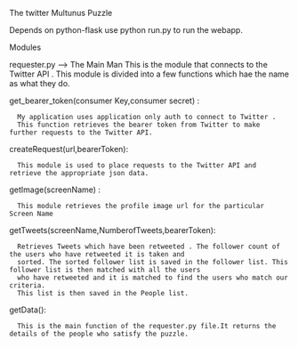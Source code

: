 The twitter Multunus Puzzle

Depends on python-flask
use python run.py to run the webapp.

Modules

requester.py --> The Main Man
   This is the module that connects to the Twitter API .
   This module is divided into a few functions which hae the name as what they do.
   
   get_bearer_token(consumer Key,consumer secret) :
   
      My application uses application only auth to connect to Twitter .
      This function retrieves the bearer token from Twitter to make further requests to the Twitter API.
      
      
   createRequest(url,bearerToken):
   
      This module is used to place requests to the Twitter API and retrieve the appropriate json data.
      
      
   getImage(screenName) :
   
      This module retrieves the profile image url for the particular Screen Name
   
   
   getTweets(screenName,NumberofTweets,bearerToken): 
   
      Retrieves Tweets which have been retweeted . The follower count of the users who have retweeted it is taken and 
      sorted. The sorted follower list is saved in the follower list. This follower list is then matched with all the users 
      who have retweeted and it is matched to find the users who match our criteria.
      This list is then saved in the People list.


   getData():
   
      This is the main function of the requester.py file.It returns the details of the people who satisfy the puzzle.
   
   
